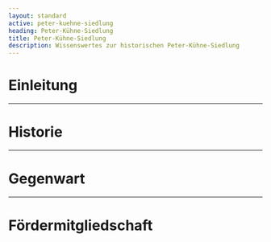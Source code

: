 ```yaml
---
layout: standard
active: peter-kuehne-siedlung
heading: Peter-Kühne-Siedlung
title: Peter-Kühne-Siedlung
description: Wissenswertes zur historischen Peter-Kühne-Siedlung
---
```


# Einleitung


<hr class="post-separator">

# Historie


<hr class="post-separator">

# Gegenwart


<hr class="post-separator">

# Förder&shy;mitgliedschaft


